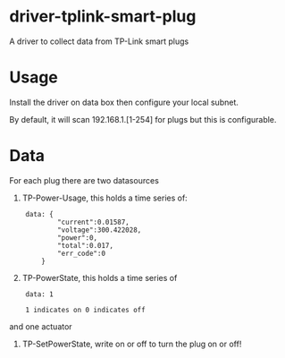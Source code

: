 # driver-tplink-smart-plug

A driver to collect data from TP-Link smart plugs

# Usage

Install the driver on data box then configure your local subnet.

By default, it will scan 192.168.1.[1-254] for plugs but this is configurable.

# Data

For each plug there are two datasources

1) TP-Power-Usage, this holds a time series of:
```
    data: {
            "current":0.01587,
            "voltage":300.422028,
            "power":0,
            "total":0.017,
            "err_code":0
        }
```
2) TP-PowerState, this holds a time series of
```
    data: 1

    1 indicates on 0 indicates off
```

and one actuator

1) TP-SetPowerState, write on or off to turn the plug on or off!